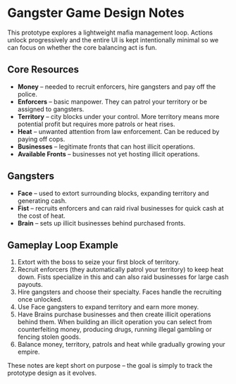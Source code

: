 # Gangster Game Design Notes

This prototype explores a lightweight mafia management loop. Actions unlock progressively and the entire UI is kept intentionally minimal so we can focus on whether the core balancing act is fun.

## Core Resources
- **Money** – needed to recruit enforcers, hire gangsters and pay off the police.
- **Enforcers** – basic manpower. They can patrol your territory or be assigned to gangsters.
- **Territory** – city blocks under your control. More territory means more potential profit but requires more patrols or heat rises.
- **Heat** – unwanted attention from law enforcement. Can be reduced by paying off cops.
- **Businesses** – legitimate fronts that can host illicit operations.
- **Available Fronts** – businesses not yet hosting illicit operations.

## Gangsters
- **Face** – used to extort surrounding blocks, expanding territory and generating cash.
- **Fist** – recruits enforcers and can raid rival businesses for quick cash at the cost of heat.
- **Brain** – sets up illicit businesses behind purchased fronts.

## Gameplay Loop Example
1. Extort with the boss to seize your first block of territory.
2. Recruit enforcers (they automatically patrol your territory) to keep heat down. Fists specialize in this and can also raid businesses for large cash payouts.
3. Hire gangsters and choose their specialty. Faces handle the recruiting once unlocked.
4. Use Face gangsters to expand territory and earn more money.
5. Have Brains purchase businesses and then create illicit operations behind them. When building an illicit operation you can select from counterfeiting money, producing drugs, running illegal gambling or fencing stolen goods.
6. Balance money, territory, patrols and heat while gradually growing your empire.

These notes are kept short on purpose – the goal is simply to track the prototype design as it evolves.
